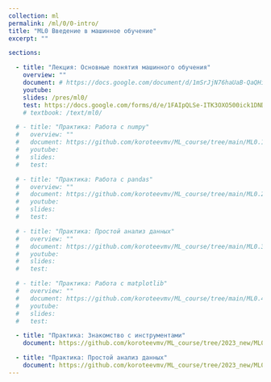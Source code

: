 ```yaml
---
collection: ml
permalink: /ml/0/0-intro/
title: "ML0 Введение в машинное обучение"
excerpt: ""

sections:

  - title: "Лекция: Основные понятия машинного обучения" 
    overview: ""
    document: # https://docs.google.com/document/d/1mSrJjN76haUaB-QaQHik5VUI8PFofcqKuglkF-Q3JT0/edit?usp=sharing
    youtube:
    slides: /pres/ml0/
    test: https://docs.google.com/forms/d/e/1FAIpQLSe-ITK3OXO500ick1DNDByVAo2hifNryFBJUt59Kr51RL49ew/viewform
    # textbook: /text/ml0/

  # - title: "Практика: Работа с numpy" 
  #   overview: ""
  #   document: https://github.com/koroteevmv/ML_course/tree/main/ML0.1_numpy
  #   youtube:
  #   slides:
  #   test:

  # - title: "Практика: Работа с pandas" 
  #   overview: ""
  #   document: https://github.com/koroteevmv/ML_course/tree/main/ML0.2_pandas
  #   youtube:
  #   slides:
  #   test:

  # - title: "Практика: Простой анализ данных" 
  #   overview: ""
  #   document: https://github.com/koroteevmv/ML_course/tree/main/ML0.3_analysis
  #   youtube:
  #   slides:
  #   test:

  # - title: "Практика: Работа с matplotlib" 
  #   overview: ""
  #   document: https://github.com/koroteevmv/ML_course/tree/main/ML0.4_matplotlib
  #   youtube:
  #   slides:
  #   test:

  - title: "Практика: Знакомство с инструментами" 
    document: https://github.com/koroteevmv/ML_course/tree/2023_new/ML0.1%20intro

  - title: "Практика: Простой анализ данных" 
    document: https://github.com/koroteevmv/ML_course/tree/2023_new/ML0.2%20simple%20analisys
---
```

